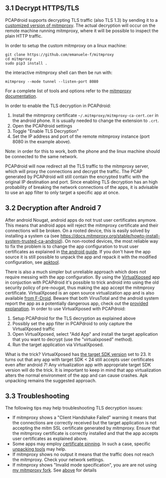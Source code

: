## 3.1 Decrypt HTTPS/TLS

PCAPdroid supports decrypting TLS traffic (also TLS 1.3) by sending it to a [customized version of mitmproxy](https://github.com/emanuele-f/mitmproxy).
The actual decryption will occur on the remote machine running mitmproxy, where it will be possible to inspect the plain HTTP traffic.

In order to setup the custom mitmproxy on a linux machine:

```
git clone https://github.com/emanuele-f/mitmproxy
cd mitmproxy
sudo pip3 install .
```

the interactive mitmproxy shell can then be run with:

```
mitmproxy --mode tunnel --listen-port 8080
```

For a complete list of tools and options refer to the [mitmproxy documentation](https://docs.mitmproxy.org/stable).

In order to enable the TLS decryption in PCAPdroid:

1. Install the mitmproxy certificate `~/.mitmproxy/mitmproxy-ca-cert.cer` in the android phone. It is usually needed to change the extension to `.crt`.
2. Open the PCAPdroid settings
3. Toggle "Enable TLS Decryption"
4. Set the IP address and port of the remote mitmproxy instance (port 8080 in the example above).

Note: in order for this to work, both the phone and the linux machine should be connected to the same network.

PCAPdroid will now redirect all the TLS traffic to the mitmproxy server, which will proxy the connections and decrypt the traffic.
The PCAP generated by PCAPdroid will still contain the encrypted traffic with the original IP destination and port.
Since enabling TLS decryption has an high probability of breaking the network connections of the apps, it is advisable to use an app filter to only target a specific app at once.


## 3.2 Decryption after Android 7

After android Nougat, android apps do not trust user certificates anymore. This means that android apps will reject the mitmproxy certificate and their connections will be broken. On a rooted device, this is easily solved by installing a system ca (see https://docs.mitmproxy.org/stable/howto-install-system-trusted-ca-android). On non-rooted devices, the most reliable way to fix the problem is to change the app configuration to trust user certificates as explained in [the android guide](https://developer.android.com/training/articles/security-config.html). If you don't have the app source it is still possible to unpack the app and repack it with the modified configuration, see [apktool](https://ibotpeaches.github.io/Apktool).

There is also a much simpler but unreliable approach which does not require messing with the app configuration. By using the [VirtualXposed](https://github.com/android-hacker/VirtualXposed) app in conjuction with PCAPdroid it's possible to trick android into using the old security policy of pre-nougat, thus making the app accept the mitmproxy certificate. VirtualXposed is an open source virtualization app and is also available [from F-Droid](https://f-droid.org/en/packages/io.va.exposed/). Beware that both VirusTotal and the android system report the app as a potentially dangerous app, check out the [provided explanation](https://github.com/android-hacker/VirtualXposed#virustotal). In order to use VirtualXposed with PCAPdroid:

1. Setup PCAPdroid for the TLS decryption as explained above
2. Possibly set the app filter in PCAPdroid to only capture the VirtualXposed traffic
3. Open VirtualXposed, select "Add App" and install the target application that you want to decrypt (use the "virtualxposed" method).
4. Run the target application via VirtualXposed.

What is the trick? VirtualXposed has [the target SDK version](https://github.com/android-hacker/VirtualXposed/blob/vxp/VirtualApp/app/build.gradle) set to 23. It turns out that any app with target SDK < 24 still accepts user certificates even after android 7! Any virtualization app with appropriate target SDK version will do the trick. It is important to keep in mind that app virtualization alters the normal environment of the app and can cause crashes. Apk unpacking remains the suggested approach.

## 3.3 Troubleshooting

The following tips may help troubleshooting TLS decryption issues:

- If mitmproxy shows a "Client Handshake Failed" warning it means that the connections are correctly received but the target application is not accepting the mitm SSL certificate generated by mitmproxy. Ensure that the mitmproxy certificate is correctly installed and that the app accepts user certificates as explained above.
- Some apps may employ [certificate pinning](https://developer.android.com/training/articles/security-ssl#Pinning). In such a case, specific [unpacking tools](https://github.com/shroudedcode/apk-mitm) may help.
- If mitmproxy shows no output it means that the traffic does not reach the mitmproxy. Check your network settings.
- If mitmproxy shows "Invalid mode specification", you are are not using [my mitmproxy fork](https://github.com/emanuele-f/mitmproxy). See [above](#decrypt-https/tls) for details
